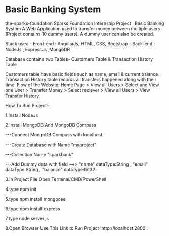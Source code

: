 # Basic Banking System
the-sparks-foundation
Sparks Foundation Internship Project : Basic Banking System
A Web Application used to transfer money between multiple users (Project contains 10 dummy users). A dummy user can also be created.

Stack used - 
Front-end : AngularJs, HTML, CSS, Bootstrap - Back-end : NodeJs , ExpressJs ,MongoDB

Database contains two Tables- Customers Table & Transaction History Table

Customers table have basic fields such as name, email & current balance.
Transaction History table records all transfers happened along with their time.
Flow of the Website: Home Page > View all Users > Select and View one User > Transfer Money > Select reciever > View all Users > View Transfer History.

How To Run Project:-

 1.Install NodeJs

 2.Install MongoDB And MongoDB Compass

   ---Connect MongoDB Compass with localhost
   
   ---Create Database with Name "myproject"
   
   ---Collection Name "sparkbank"
   
   ---Add Dummy data with field -->> "name" dataType:String , "email" dataType:String , "balance" dataType:Int32.

 3.In Project File Open Terminal/CMD/PowerShell

 4.type npm init

 5.type npm install mongoose

 6.type npm install express

 7.type node server.js

 8.Open Browser Use This Link to Run Project 'http://localhost:2800'.
